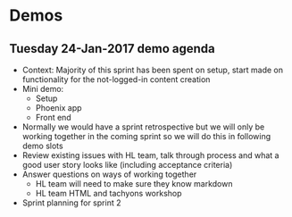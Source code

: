 # Demos

## Tuesday 24-Jan-2017 demo agenda
+ Context: Majority of this sprint has been spent on setup, start made on
functionality for the not-logged-in content creation
+ Mini demo:
  + Setup
  + Phoenix app
  + Front end
+ Normally we would have a sprint retrospective but we will only be working together
in the coming sprint so we will do this in following demo slots
+ Review existing issues with HL team, talk through process and what a good user
 story looks like (including acceptance criteria)
+ Answer questions on ways of working together
  + HL team will need to make sure they know markdown
  + HL team HTML and tachyons workshop
+ Sprint planning for sprint 2
